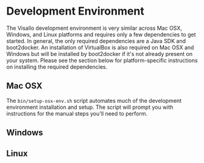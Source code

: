 # Development Environment

The Visallo development environment is very similar across Mac OSX, Windows, and Linux platforms and requires only a few dependencies to get started. In general, the only required dependencies are a Java SDK and boot2docker. An installation of VirtualBox is also required on Mac OSX and Windows but will be installed by boot2docker if it's not already present on your system. Please see the section below for platform-specific instructions on installing the required dependencies.

## Mac OSX

The `bin/setup-osx-env.sh` script automates much of the development environment installation and setup. The script will prompt you with instructions for the manual steps you'll need to perform.

## Windows

## Linux
